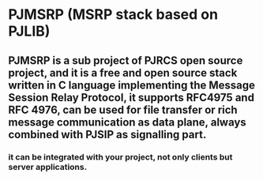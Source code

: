 # PJMSRP (MSRP stack based on PJLIB)

## PJMSRP is a sub project of PJRCS open source project, and it is a free and open source stack written in C language implementing the Message Session Relay Protocol, it supports RFC4975 and RFC 4976, can be used for file transfer or rich message communication as data plane, always combined with PJSIP as signalling part.
### it can be integrated with your project, not only clients but server applications.

